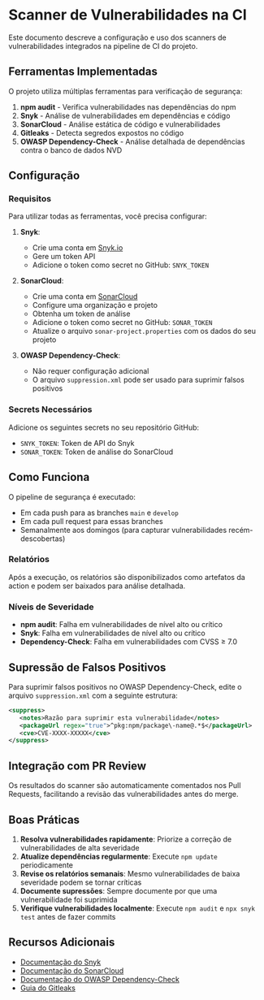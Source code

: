 # Scanner de Vulnerabilidades na CI

Este documento descreve a configuração e uso dos scanners de vulnerabilidades integrados na pipeline de CI do projeto.

## Ferramentas Implementadas

O projeto utiliza múltiplas ferramentas para verificação de segurança:

1. **npm audit** - Verifica vulnerabilidades nas dependências do npm
2. **Snyk** - Análise de vulnerabilidades em dependências e código
3. **SonarCloud** - Análise estática de código e vulnerabilidades 
4. **Gitleaks** - Detecta segredos expostos no código
5. **OWASP Dependency-Check** - Análise detalhada de dependências contra o banco de dados NVD

## Configuração

### Requisitos

Para utilizar todas as ferramentas, você precisa configurar:

1. **Snyk**:
   - Crie uma conta em [Snyk.io](https://snyk.io)
   - Gere um token API
   - Adicione o token como secret no GitHub: `SNYK_TOKEN`

2. **SonarCloud**:
   - Crie uma conta em [SonarCloud](https://sonarcloud.io)
   - Configure uma organização e projeto
   - Obtenha um token de análise
   - Adicione o token como secret no GitHub: `SONAR_TOKEN`
   - Atualize o arquivo `sonar-project.properties` com os dados do seu projeto

3. **OWASP Dependency-Check**:
   - Não requer configuração adicional
   - O arquivo `suppression.xml` pode ser usado para suprimir falsos positivos

### Secrets Necessários

Adicione os seguintes secrets no seu repositório GitHub:

- `SNYK_TOKEN`: Token de API do Snyk
- `SONAR_TOKEN`: Token de análise do SonarCloud

## Como Funciona

O pipeline de segurança é executado:
- Em cada push para as branches `main` e `develop`
- Em cada pull request para essas branches
- Semanalmente aos domingos (para capturar vulnerabilidades recém-descobertas)

### Relatórios

Após a execução, os relatórios são disponibilizados como artefatos da action e podem ser baixados para análise detalhada.

### Níveis de Severidade

- **npm audit**: Falha em vulnerabilidades de nível alto ou crítico
- **Snyk**: Falha em vulnerabilidades de nível alto ou crítico
- **Dependency-Check**: Falha em vulnerabilidades com CVSS ≥ 7.0

## Supressão de Falsos Positivos

Para suprimir falsos positivos no OWASP Dependency-Check, edite o arquivo `suppression.xml` com a seguinte estrutura:

```xml
<suppress>
   <notes>Razão para suprimir esta vulnerabilidade</notes>
   <packageUrl regex="true">^pkg:npm/package\-name@.*$</packageUrl>
   <cve>CVE-XXXX-XXXXX</cve>
</suppress>
```

## Integração com PR Review

Os resultados do scanner são automaticamente comentados nos Pull Requests, facilitando a revisão das vulnerabilidades antes do merge.

## Boas Práticas

1. **Resolva vulnerabilidades rapidamente**: Priorize a correção de vulnerabilidades de alta severidade
2. **Atualize dependências regularmente**: Execute `npm update` periodicamente
3. **Revise os relatórios semanais**: Mesmo vulnerabilidades de baixa severidade podem se tornar críticas
4. **Documente supressões**: Sempre documente por que uma vulnerabilidade foi suprimida
5. **Verifique vulnerabilidades localmente**: Execute `npm audit` e `npx snyk test` antes de fazer commits

## Recursos Adicionais

- [Documentação do Snyk](https://docs.snyk.io/)
- [Documentação do SonarCloud](https://docs.sonarcloud.io/)
- [Documentação do OWASP Dependency-Check](https://jeremylong.github.io/DependencyCheck/)
- [Guia do Gitleaks](https://github.com/zricethezav/gitleaks)